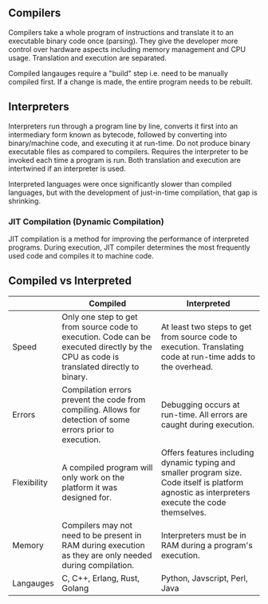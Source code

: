 ## Compilers

Compilers take a whole program of instructions and translate it to an executable binary code once (parsing). They give the developer more control over hardware aspects including memory management and CPU usage. Translation and execution are separated.

Compiled langauges require a "build" step i.e. need to be manually compiled first. If a change is made, the entire program needs to be rebuilt.

## Interpreters

Interpreters run through a program line by line, converts it first into an intermediary form known as bytecode, followed by converting into binary/machine code, and executing it at run-time. Do not produce binary executable files as compared to compilers. Requires the interpreter to be invoked each time a program is run. Both translation and execution are intertwined if an interpreter is used.

Interpreted languages were once significantly slower than compiled languages, but with the development of just-in-time compilation, that gap is shrinking.

### JIT Compilation (Dynamic Compilation)

JIT compilation is a method for improving the performance of interpreted programs. During execution, JIT compiler determines the most frequently used code and compiles it to machine code.

## Compiled vs Interpreted

|             | Compiled                                                                                                                               | Interpreted                                                                                                                                      |
| ----------- | -------------------------------------------------------------------------------------------------------------------------------------- | ------------------------------------------------------------------------------------------------------------------------------------------------ |
| Speed       | Only one step to get from source code to execution. Code can be executed directly by the CPU as code is translated directly to binary. | At least two steps to get from source code to execution. Translating code at run-time adds to the overhead.                                      |
| Errors      | Compilation errors prevent the code from compiling. Allows for detection of some errors prior to execution.                            | Debugging occurs at run-time. All errors are caught during execution.                                                                            |
| Flexibility | A compiled program will only work on the platform it was designed for.                                                                 | Offers features including dynamic typing and smaller program size. Code itself is platform agnostic as interpreters execute the code themselves. |
| Memory      | Compilers may not need to be present in RAM during execution as they are only needed during compilation.                               | Interpreters must be in RAM during a program's execution.                                                                                        |
| Langauges   | C, C++, Erlang, Rust, Golang                                                                                                           | Python, Javscript, Perl, Java                                                                                                                    |
